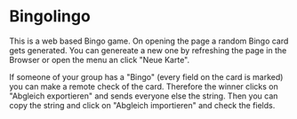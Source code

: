 # Bingolingo

This is a web based Bingo game.
On opening the page a random Bingo card gets generated.
You can genereate a new one by refreshing the page in the Browser or open the menu an click "Neue Karte".

If someone of your group has a "Bingo" (every field on the card is marked) you can make a remote check of the card.
Therefore the winner clicks on "Abgleich exportieren" and sends everyone else the string.
Then you can copy the string and click on "Abgleich importieren" and check the fields.

